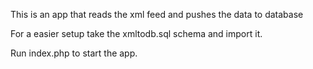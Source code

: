 This is an app that reads the xml feed and pushes the data to database

For a easier setup take the xmltodb.sql schema and import it.

Run index.php to start the app. 